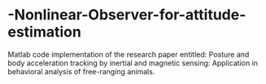 # -Nonlinear-Observer-for-attitude-estimation
Matlab code implementation of the research paper entitled: Posture and body acceleration tracking by inertial and magnetic sensing: Application in behavioral analysis of free-ranging animals.
